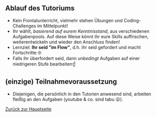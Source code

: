 ## Ablauf des Tutoriums
* Kein Frontalunterricht, vielmehr stehen Übungen und Coding-Challenges im Mittelpunkt! 
* Ihr wählt, _basierend auf eurem Kenntnisstand_, aus verschiedenen Aufgabenpools. Auf diese Weise könnt ihr eure Skills auffrischen, weiterentwickeln und wieder den Anschluss finden! 
* Lernziel: __Ihr seid "im Flow"__, d.h. ihr seid gefordert und macht Fortschritte 🤓
* Falls ihr überfordert seid, dann _unbedingt_ Aufgaben auf einer niedrigeren Stufe bearbeiten☝ 


## (einzige) Teilnahmevoraussetzung
* Diejenigen, die persönlich in den Tutorien anwesend sind, arbeiten fleißig an den Aufgaben (youtube & co. sind tabu 😮). 
<!-- 1. chatGPT und Google sollten selten und nur zur Klärung von Zwischenschritten verwendet werden. -->

[Zurück zur Hauptseite](../README.md) 
 